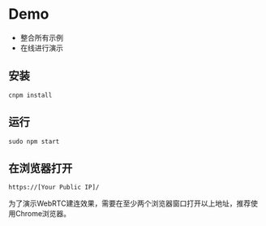 # Demo 
* 整合所有示例
* 在线进行演示

## 安装
```
cnpm install
```

## 运行

```
sudo npm start
```

## 在浏览器打开
```
https://[Your Public IP]/
```
为了演示WebRTC建连效果，需要在至少两个浏览器窗口打开以上地址，推荐使用Chrome浏览器。
